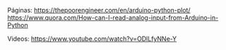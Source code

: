 Páginas: https://thepoorengineer.com/en/arduino-python-plot/
https://www.quora.com/How-can-I-read-analog-input-from-Arduino-in-Python

Videos: https://www.youtube.com/watch?v=ODlLfyNNe-Y

